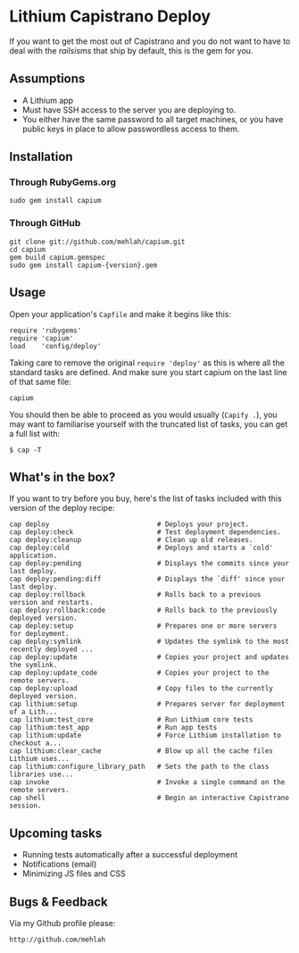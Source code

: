 # Lithium Capistrano Deploy

If you want to get the most out of Capistrano and you do not want to have to deal with the *railsisms* that ship by default, this is the gem for you.

## Assumptions

+ A Lithium app
+ Must have SSH access to the server you are deploying to.
+ You either have the same password to all target machines, or you have public keys in place to allow passwordless access to them.

## Installation

### Through RubyGems.org ###

    sudo gem install capium

### Through GitHub ###

    git clone git://github.com/mehlah/capium.git
    cd capium
    gem build capium.gemspec
    sudo gem install capium-{version}.gem

## Usage

Open your application's `Capfile` and make it begins like this:

    require 'rubygems'
    require 'capium'
    load    'config/deploy'

Taking care to remove the original `require 'deploy'` as this is where all the standard tasks are defined.
And make sure you start capium on the last line of that same file:

    capium

You should then be able to proceed as you would usually (`Capify .`), you may want to familiarise yourself with the truncated list of tasks, you can get a full list with:

    $ cap -T

## What's in the box?

If you want to try before you buy, here's the list of tasks included with this version of the deploy recipe:

    cap deploy                           # Deploys your project.
    cap deploy:check                     # Test deployment dependencies.
    cap deploy:cleanup                   # Clean up old releases.
    cap deploy:cold                      # Deploys and starts a `cold' application.
    cap deploy:pending                   # Displays the commits since your last deploy.
    cap deploy:pending:diff              # Displays the `diff' since your last deploy.
    cap deploy:rollback                  # Rolls back to a previous version and restarts.
    cap deploy:rollback:code             # Rolls back to the previously deployed version.
    cap deploy:setup                     # Prepares one or more servers for deployment.
    cap deploy:symlink                   # Updates the symlink to the most recently deployed ...
    cap deploy:update                    # Copies your project and updates the symlink.
    cap deploy:update_code               # Copies your project to the remote servers.
    cap deploy:upload                    # Copy files to the currently deployed version.
    cap lithium:setup                    # Prepares server for deployment of a Lith...
    cap lithium:test_core                # Run Lithium core tests
    cap lithium:test_app                 # Run app tests
    cap lithium:update                   # Force Lithium installation to checkout a...
    cap lithium:clear_cache              # Blow up all the cache files Lithium uses...
    cap lithium:configure_library_path   # Sets the path to the class libraries use...
    cap invoke                           # Invoke a single command on the remote servers.
    cap shell                            # Begin an interactive Capistrano session.

## Upcoming tasks

+ Running tests automatically after a successful deployment
+ Notifications (email)
+ Minimizing JS files and CSS

## Bugs & Feedback

Via my Github profile please:

    http://github.com/mehlah